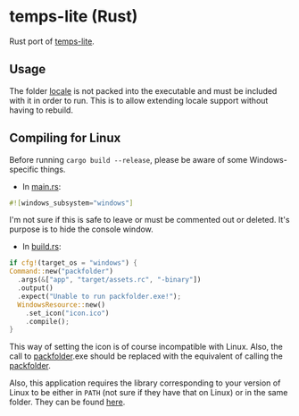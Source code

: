 # temps-lite (Rust)

Rust port of [temps-lite](https://github.com/girkovarpa/temps-lite).

## Usage

The folder [locale](locale) is not packed into the executable and must be included with it in order to run.  This is to allow extending locale support without having to rebuild.

## Compiling for Linux

Before running `cargo build --release`, please be aware of some Windows-specific things.

- In [main.rs](src/main.rs):

```rust
#![windows_subsystem="windows"]
```

I'm not sure if this is safe to leave or must be commented out or deleted.  It's purpose is to hide the console window.

- In [build.rs](build.rs):

```rust
if cfg!(target_os = "windows") {
Command::new("packfolder")
  .args(&["app", "target/assets.rc", "-binary"])
  .output()
  .expect("Unable to run packfolder.exe!");
  WindowsResource::new()
    .set_icon("icon.ico")
    .compile();
}
```

This way of setting the icon is of course incompatible with Linux.  Also, the call to [packfolder]([packfolder](https://github.com/c-smile/sciter-sdk/blob/master/bin.win/packfolder.exe)).exe should be replaced with the equivalent of calling the [packfolder](https://github.com/c-smile/sciter-sdk/blob/master/bin.lnx/packfolder).

Also, this application requires the library corresponding to your version of Linux to be either in `PATH` (not sure if they have that on Linux) or in the same folder.  They can be found [here](https://github.com/c-smile/sciter-sdk/tree/master/bin.lnx).